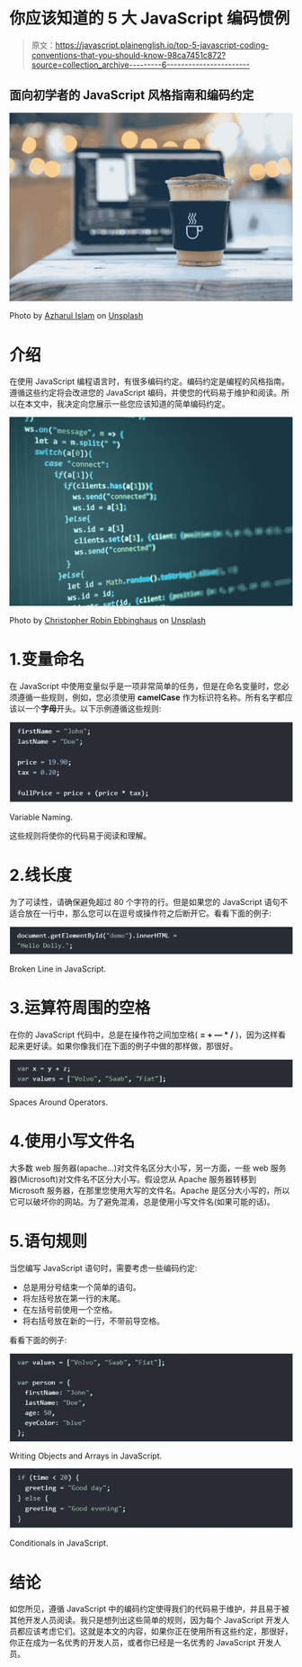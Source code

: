 # 你应该知道的 5 大 JavaScript 编码惯例

> 原文：<https://javascript.plainenglish.io/top-5-javascript-coding-conventions-that-you-should-know-98ca7451c872?source=collection_archive---------6----------------------->

## 面向初学者的 JavaScript 风格指南和编码约定

![](img/c3008fcacbf9932d05e9ae81cead29b7.png)

Photo by [Azharul Islam](https://unsplash.com/@azhar93?utm_source=medium&utm_medium=referral) on [Unsplash](https://unsplash.com?utm_source=medium&utm_medium=referral)

# 介绍

在使用 JavaScript 编程语言时，有很多编码约定。编码约定是编程的风格指南。遵循这些约定将会改进您的 JavaScript 编码，并使您的代码易于维护和阅读。所以在本文中，我决定向您展示一些您应该知道的简单编码约定。

![](img/fcc530c77a61e9f3499c85c58cff69c5.png)

Photo by [Christopher Robin Ebbinghaus](https://unsplash.com/@cebbbinghaus?utm_source=medium&utm_medium=referral) on [Unsplash](https://unsplash.com?utm_source=medium&utm_medium=referral)

# 1.变量命名

在 JavaScript 中使用变量似乎是一项非常简单的任务，但是在命名变量时，您必须遵循一些规则，例如，您必须使用 **camelCase** 作为标识符名称。所有名字都应该以一个**字母**开头。以下示例遵循这些规则:

![](img/324c7fcc00fb847a24bc0f44c6593fa9.png)

Variable Naming.

这些规则将使你的代码易于阅读和理解。

# 2.线长度

为了可读性，请确保避免超过 80 个字符的行。但是如果您的 JavaScript 语句不适合放在一行中，那么您可以在逗号或操作符之后断开它。看看下面的例子:

![](img/bea8204f2401940c5628fd47796e5a00.png)

Broken Line in JavaScript.

# 3.运算符周围的空格

在你的 JavaScript 代码中，总是在操作符之间加空格( **= + — * /** )，因为这样看起来更好读。如果你像我们在下面的例子中做的那样做，那很好。

![](img/51d0c9b6f96448b7d61d5d7bc16365e2.png)

Spaces Around Operators.

# 4.使用小写文件名

大多数 web 服务器(apache…)对文件名区分大小写，另一方面，一些 web 服务器(Microsoft)对文件名不区分大小写。假设您从 Apache 服务器转移到 Microsoft 服务器，在那里您使用大写的文件名。Apache 是区分大小写的，所以它可以破坏你的网站。为了避免混淆，总是使用小写文件名(如果可能的话)。

# 5.语句规则

当您编写 JavaScript 语句时，需要考虑一些编码约定:

*   总是用分号结束一个简单的语句。
*   将左括号放在第一行的末尾。
*   在左括号前使用一个空格。
*   将右括号放在新的一行，不带前导空格。

看看下面的例子:

![](img/d5ea8cb49d0fc4e711826dca2e2b2cbf.png)

Writing Objects and Arrays in JavaScript.

![](img/56d00095162b1f3a6285aa1db6bd9966.png)

Conditionals in JavaScript.

# 结论

如您所见，遵循 JavaScript 中的编码约定使得我们的代码易于维护，并且易于被其他开发人员阅读。我只是想列出这些简单的规则，因为每个 JavaScript 开发人员都应该考虑它们。这就是本文的内容，如果你正在使用所有这些约定，那很好，你正在成为一名优秀的开发人员，或者你已经是一名优秀的 JavaScript 开发人员。